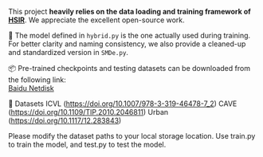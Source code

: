 This project **heavily relies on the data loading and training framework of [HSIR](https://github.com/bit-isp/HSIR)**. We appreciate the excellent open-source work. 

📌 The model defined in `hybrid.py` is the one actually used during training.  
For better clarity and naming consistency, we also provide a cleaned-up and standardized version in `SMDe.py`.

📦 Pre-trained checkpoints and testing datasets can be downloaded from the following link:  
[Baidu Netdisk](https://pan.baidu.com/s/1ZQfjGeDEdHvA6ctDgWLeWA?pwd=1111)

📂 Datasets
ICVL (https://doi.org/10.1007/978-3-319-46478-7_2)
CAVE (https://doi.org/10.1109/TIP.2010.2046811)
Urban (https://doi.org/10.1117/12.283843)

Please modify the dataset paths to your local storage location.
Use train.py to train the model, and test.py to test the model.

